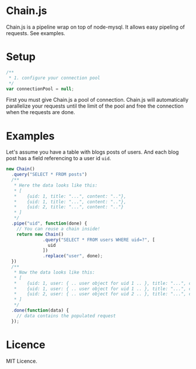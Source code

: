 # Chain.js

Chain.js is a pipeline wrap on top of node-mysql. It allows easy pipeling of requests. See examples.

# Setup

```javascript
/**
 * 1. configure your connection pool
 */
var connectionPool = null;
```

First you must give Chain.js a pool of connection. Chain.js will automatically parallelize your requests until the limit of the pool
and free the connection when the requests are done.

# Examples

Let's assume you have a table with blogs posts of users. And each blog post has a field referencing to a user id `uid`.

```javascript
new Chain()
  .query("SELECT * FROM posts")
  /**
   * Here the data looks like this:
   * [
   *    {uid: 1, title: "...", content: ".."},
   *    {uid: 1, title: "...", content: ".."},
   *    {uid: 2, title: "...", content: ".."}
   * ]
   */
  .pipe("uid", function(done) {
    // You can reuse a chain inside!
    return new Chain()
              .query("SELECT * FROM users WHERE uid=?", [
                uid
              ])
              .replace("user", done);
  })
  /**
   * Now the data looks like this:
   * [
   *    {uid: 1, user: { .. user object for uid 1 .. }, title: "...", content: ".."},
   *    {uid: 1, user: { .. user object for uid 1 .. }, title: "...", content: ".."},
   *    {uid: 2, user: { .. user object for uid 2 .. }, title: "...", content: ".."}
   * ]
   */
  .done(function(data) {
    // data contains the populated request
  });
```

# Licence

MIT Licence.